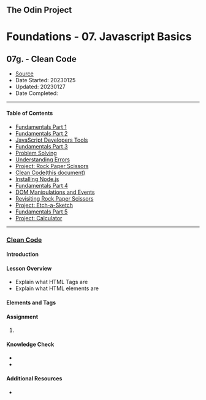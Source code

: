 ## The Odin Project

# Foundations - 07. Javascript Basics
## 07g. - Clean Code

  - [Source](https://www.theodinproject.com/paths/foundations/courses/foundations)
  - Date Started: 20230125
  - Updated: 20230127
  - Date Completed:
---

#### Table of Contents

  - [Fundamentals Part 1](07a_fundamentals_pt1.md)
  - [Fundamentals Part 2](07b_fundamentals_pt2.md)
  - [JavaScript Developers Tools](07c_javascript_developers_tools.md)
  - [Fundamentals Part 3](07d_fundamentals_pt3.md)
  - [Problem Solving](07e_problem_solving.md)
  - [Understanding Errors](07f_understanding_errors.md)
  - [Project: Rock Paper Scissors](#)
  - [Clean Code(this document)](07g_clean_code.md)
  - [Installing Node.js](07h_installing_nodejs.md)
  - [Fundamentals Part 4](07i_fundamentals_pt4.md)
  - [DOM Manipulations and Events](07j_dom_manipulation_and_events.md)
  - [Revisiting Rock Paper Scissors](07k_revisiting_rock_paper_scissors.md)
  - [Project: Etch-a-Sketch](#)
  - [Fundamentals Part 5](07l_fundamentals_pt5.md)
  - [Project: Calculator](#)

---
### [Clean Code](https://www.theodinproject.com/lessons/foundations-clean-code)

#### Introduction
#### Lesson Overview

  - Explain what HTML Tags are
  - Explain what HTML elements are
  
#### Elements and Tags
#### Assignment

1. 

#### Knowledge Check

  - []()
  - []()
  
#### Additional Resources

  - []()
